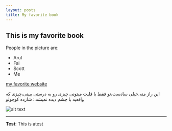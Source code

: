 ```yaml
---
layout: posts
title: My favorite book
---
```


## This is my favorite book
People in the picture are:
- Arul
- Fai
- Scott
- Me

[my favorite website](http://www.google.com)


 این راز منه،خیلی سادست،تو فقط با قلبت میتونی چیزی رو به درستی ببینی،چیزی که واقعیه با چشم دیده نمیشه.: شازده کوچولو

![alt text](../assets/images/Capture111 "Picture")

---
**Test**: This is atest

